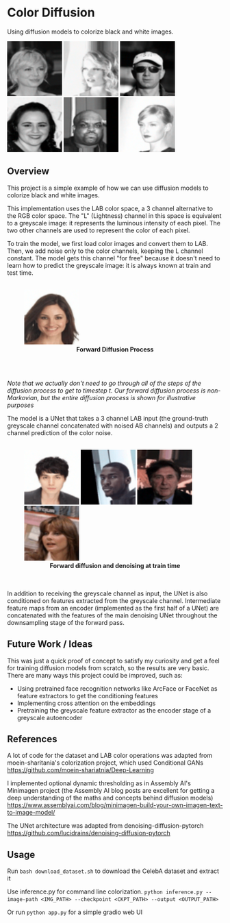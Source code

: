 # Color Diffusion
Using diffusion models to colorize black and white images.
<div>
<img src="https://github.com/ErwannMillon/Color-diffusion/blob/main/visualization/inference/total_1.gif" width="128" height="128"/>
<img src="https://github.com/ErwannMillon/Color-diffusion/blob/main/visualization/inference/total_2.gif" width="128" height="128"/>
<img src="https://github.com/ErwannMillon/Color-diffusion/blob/main/visualization/inference/total_3.gif" width="128" height="128"/>
<img src="https://github.com/ErwannMillon/Color-diffusion/blob/main/visualization/inference/total_4.gif" width="128" height="128"/>
<img src="https://github.com/ErwannMillon/Color-diffusion/blob/main/visualization/inference/total_8.gif" width="128" height="128"/>
<img src="https://github.com/ErwannMillon/Color-diffusion/blob/main/visualization/inference/total_90.gif" width="128" height="128"/>
</div>

## Overview
This project is a simple example of how we can use diffusion models to colorize black and white images. 

This implementation uses the LAB color space, a 3 channel alternative to the RGB color space. 
The "L" (Lightness) channel in this space is equivalent to a greyscale image: it represents the luminous intensity of each pixel. The two other channels are used to represent the color of each pixel. 

To train the model, we first load color images and convert them to LAB.
Then, we add noise only to the color channels, keeping the L channel constant. The model gets this channel "for free" because it doesn't need to learn how to predict the greyscale image: it is always known at train and test time. 
<br></br>
<figure>
<div>
<img src="https://github.com/ErwannMillon/Color-diffusion/blob/main/visualization/forward_diff.gif" width="128" height="128" />
</div>
<figcaption align = "center"><b>Forward Diffusion Process</b></figcaption>
</figure>
<br></br>

*Note that we actually don't need to go through all of the steps of the diffusion process to get to timestep t. Our forward diffusion process is non-Markovian, but the entire diffusion process is shown for illustrative purposes*

The model is a UNet that takes a 3 channel LAB input (the ground-truth greyscale channel concatenated with noised AB channels) and outputs a 2 channel prediction of the color noise. 
<br></br>
<figure>
<div>
<img src="https://github.com/ErwannMillon/Color-diffusion/blob/main/visualization/train/total1.gif" width="128" height="128"/>
<img src="https://github.com/ErwannMillon/Color-diffusion/blob/main/visualization/train/total2.gif" width="128" height="128"/>
<img src="https://github.com/ErwannMillon/Color-diffusion/blob/main/visualization/train/total3.gif" width="128" height="128"/>
<img src="https://github.com/ErwannMillon/Color-diffusion/blob/main/visualization/train/total4.gif" width="128" height="128"/>
</div>
<figcaption align = "center"><b>Forward diffusion and denoising at train time</b></figcaption>
</figure>
<br></br>
In addition to receiving the greyscale channel as input, the UNet is also conditioned on features extracted from the greyscale channel. Intermediate feature maps from an encoder (implemented as the first half of a UNet) are concatenated with the features of the main denoising UNet throughout the downsampling stage of the forward pass.

## Future Work / Ideas 

This was just a quick proof of concept to satisfy my curiosity and get a feel for training diffusion models from scratch, so the results are very basic. There are many ways this project could be improved, such as:
- Using pretrained face recognition networks like ArcFace or FaceNet as feature extractors to get the conditioning features
- Implementing cross attention on the embeddings
- Pretraining the greyscale feature extractor as the encoder stage of a greyscale autoencoder

## References
A lot of code for the dataset and LAB color operations was adapted from moein-sharitania's colorization project, which used Conditional GANs
https://github.com/moein-shariatnia/Deep-Learning

I implemented optional dynamic thresholding as in Assembly AI's Minimagen project (the Assembly AI blog posts are excellent for getting a deep understanding of the maths and concepts behind diffusion models)
https://www.assemblyai.com/blog/minimagen-build-your-own-imagen-text-to-image-model/

The UNet architecture was adapted from denoising-diffusion-pytorch
https://github.com/lucidrains/denoising-diffusion-pytorch

## Usage
Run `bash download_dataset.sh` to download the CelebA dataset and extract it

Use inference.py for command line colorization.
`
python inference.py --image-path <IMG_PATH> --checkpoint <CKPT_PATH> --output <OUTPUT_PATH>
`

Or run 
`python app.py` for a simple gradio web UI




